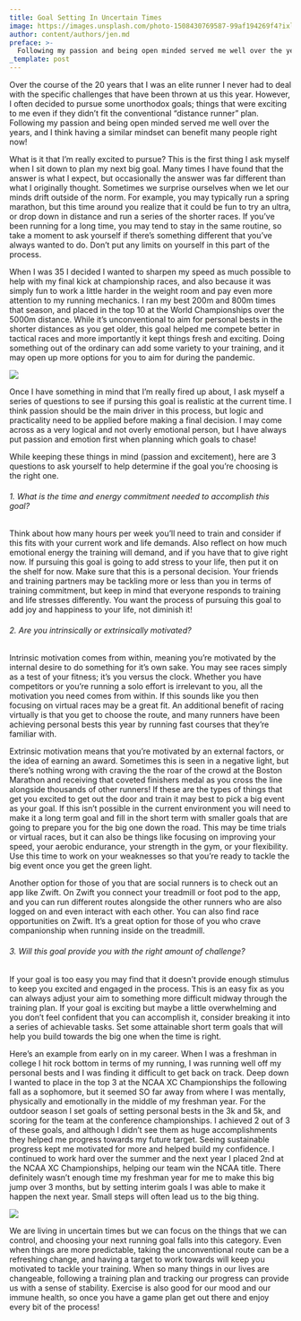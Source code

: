 ```yaml
---
title: Goal Setting In Uncertain Times
image: https://images.unsplash.com/photo-1508430769587-99af194269f4?ixlib=rb-1.2.1&ixid=MnwxMjA3fDB8MHxwaG90by1wYWdlfHx8fGVufDB8fHx8&auto=format&fit=crop&w=987&q=80
author: content/authors/jen.md
preface: >-
  Following my passion and being open minded served me well over the years, and I think having a similar mindset can benefit many people right now!
_template: post
---
```


Over the course of the 20 years that I was an elite runner I never had to deal with the specific challenges that have been thrown at us this year. However, I often decided to pursue some unorthodox goals; things that were exciting to me even if they didn’t fit the conventional “distance runner” plan. Following my passion and being open minded served me well over the years, and I think having a similar mindset can benefit many people right now!

What is it that I’m really excited to pursue? This is the first thing I ask myself when I sit down to plan my next big goal. Many times I have found that the answer is what I expect, but occasionally the answer was far different than what I originally thought. Sometimes we surprise ourselves when we let our minds drift outside of the norm. For example, you may typically run a spring marathon, but this time around you realize that it could be fun to try an ultra, or drop down in distance and run a series of the shorter races. If you’ve been running for a long time, you may tend to stay in the same routine, so take a moment to ask yourself if there’s something different that you’ve always wanted to do. Don’t put any limits on yourself in this part of the process.

When I was 35 I decided I wanted to sharpen my speed as much possible to help with my final kick at championship races, and also because it was simply fun to work a little harder in the weight room and pay even more attention to my running mechanics. I ran my best 200m and 800m times that season, and placed in the top 10 at the World Championships over the 5000m distance. While it’s unconventional to aim for personal bests in the shorter distances as you get older, this goal helped me compete better in tactical races and more importantly it kept things fresh and exciting. Doing something out of the ordinary can add some variety to your training, and it may open up more options for you to aim for during the pandemic.

![](https://asset.goldencoasttrackclub.com/jen-mammoth1.jpg)

Once I have something in mind that I’m really fired up about, I ask myself a series of questions to see if pursing this goal is realistic at the current time. I think passion should be the main driver in this process, but logic and practicality need to be applied before making a final decision. I may come across as a very logical and not overly emotional person, but I have always put passion and emotion first when planning which goals to chase!

While keeping these things in mind (passion and excitement), here are 3 questions to ask yourself to help determine if the goal you’re choosing is the right one.

###### 1. What is the time and energy commitment needed to accomplish this goal?

Think about how many hours per week you’ll need to train and consider if this fits with your current work and life demands. Also reflect on how much emotional energy the training will demand, and if you have that to give right now. If pursuing this goal is going to add stress to your life, then put it on the shelf for now. Make sure that this is a personal decision. Your friends and training partners may be tackling more or less than you in terms of training commitment, but keep in mind that everyone responds to training and life stresses differently. You want the process of pursuing this goal to add joy and happiness to your life, not diminish it!

###### 2. Are you intrinsically or extrinsically motivated?

Intrinsic motivation comes from within, meaning you’re motivated by the internal desire to do something for it’s own sake. You may see races simply as a test of your fitness; it’s you versus the clock. Whether you have competitors or you’re running a solo effort is irrelevant to you, all the motivation you need comes from within. If this sounds like you then focusing on virtual races may be a great fit. An additional benefit of racing virtually is that you get to choose the route, and many runners have been achieving personal bests this year by running fast courses that they’re familiar with.

Extrinsic motivation means that you’re motivated by an external factors, or the idea of earning an award. Sometimes this is seen in a negative light, but there’s nothing wrong with craving the the roar of the crowd at the Boston Marathon and receiving that coveted finishers medal as you cross the line alongside thousands of other runners! If these are the types of things that get you excited to get out the door and train it may best to pick a big event as your goal. If this isn’t possible in the current environment you will need to make it a long term goal and fill in the short term with smaller goals that are going to prepare you for the big one down the road. This may be time trials or virtual races, but it can also be things like focusing on improving your speed, your aerobic endurance, your strength in the gym, or your flexibility. Use this time to work on your weaknesses so that you’re ready to tackle the big event once you get the green light.

Another option for those of you that are social runners is to check out an app like Zwift. On Zwift you connect your treadmill or foot pod to the app, and you can run different routes alongside the other runners who are also logged on and even interact with each other. You can also find race opportunities on Zwift. It’s a great option for those of you who crave companionship when running inside on the treadmill.

###### 3. Will this goal provide you with the right amount of challenge?

If your goal is too easy you may find that it doesn’t provide enough stimulus to keep you excited and engaged in the process. This is an easy fix as you can always adjust your aim to something more difficult midway through the training plan. If your goal is exciting but maybe a little overwhelming and you don’t feel confident that you can accomplish it, consider breaking it into a series of achievable tasks. Set some attainable short term goals that will help you build towards the big one when the time is right.

Here’s an example from early on in my career. When I was a freshman in college I hit rock bottom in terms of my running, I was running well off my personal bests and I was finding it difficult to get back on track. Deep down I wanted to place in the top 3 at the NCAA XC Championships the following fall as a sophomore, but it seemed SO far away from where I was mentally, physically and emotionally in the middle of my freshman year. For the outdoor season I set goals of setting personal bests in the 3k and 5k, and scoring for the team at the conference championships. I achieved 2 out of 3 of these goals, and although I didn’t see them as huge accomplishments they helped me progress towards my future target. Seeing sustainable progress kept me motivated for more and helped build my confidence. I continued to work hard over the summer and the next year I placed 2nd at the NCAA XC Championships, helping our team win the NCAA title. There definitely wasn’t enough time my freshman year for me to make this big jump over 3 months, but by setting interim goals I was able to make it happen the next year. Small steps will often lead us to the big thing.

![](https://asset.goldencoasttrackclub.com/jen-mammoth2.jpg)

We are living in uncertain times but we can focus on the things that we can control, and choosing your next running goal falls into this category. Even when things are more predictable, taking the unconventional route can be a refreshing change, and having a target to work towards will keep you motivated to tackle your training. When so many things in our lives are changeable, following a training plan and tracking our progress can provide us with a sense of stability. Exercise is also good for our mood and our immune health, so once you have a game plan get out there and enjoy every bit of the process!
